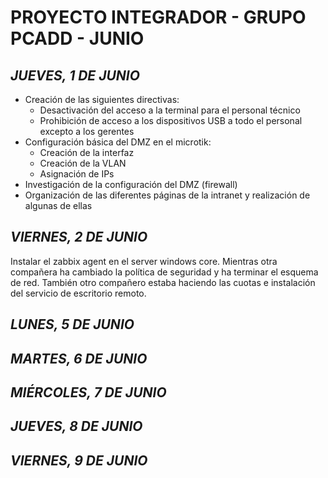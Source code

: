 # PROYECTO INTEGRADOR - GRUPO PCADD - JUNIO

## *JUEVES, 1 DE JUNIO*
- Creación de las siguientes directivas: 
  - Desactivación del acceso a la terminal para el personal técnico
  - Prohibición de acceso a los dispositivos USB a todo el personal excepto a los gerentes
- Configuración básica del DMZ en el microtik:
  - Creación de la interfaz
  - Creación de la VLAN
  - Asignación de IPs
- Investigación de la configuración del DMZ (firewall)
- Organización de las diferentes páginas de la intranet y realización de algunas de ellas   


## *VIERNES, 2 DE JUNIO*

Instalar el zabbix agent en el server windows core. Mientras otra compañera ha cambiado la política de seguridad y ha terminar el esquema de red. También otro compañero estaba haciendo las cuotas e instalación del servicio de escritorio remoto.

## *LUNES, 5 DE JUNIO*

## *MARTES, 6 DE JUNIO*

## *MIÉRCOLES, 7 DE JUNIO*

## *JUEVES, 8 DE JUNIO*

## *VIERNES, 9 DE JUNIO*
